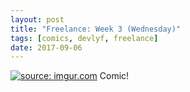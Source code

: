 ```yaml
---
layout: post
title: "Freelance: Week 3 (Wednesday)"
tags: [comics, devlyf, freelance]
date: 2017-09-06
---
```

<!-- #8 -->
[![](https://i.imgur.com/QTkhlBv.png "source: imgur.com")](https://i.imgur.com/QTkhlBv.png)
Comic!

